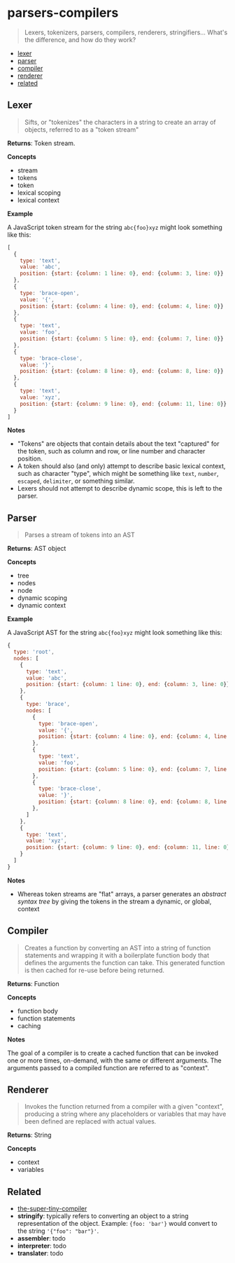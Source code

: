 # parsers-compilers

> Lexers, tokenizers, parsers, compilers, renderers, stringifiers... What's the difference, and how do they work? 

- [lexer](#lexer)
- [parser](#parser)
- [compiler](#compiler)
- [renderer](#renderer)
- [related](#related)

## Lexer

> Sifts, or "tokenizes" the characters in a string to create an array of objects, referred to as a "token stream"

**Returns**: Token stream.

**Concepts**

- stream
- tokens
- token
- lexical scoping
- lexical context

**Example**

A JavaScript token stream for the string `abc{foo}xyz` might look something like this:

```js
[
  {
    type: 'text',
    value: 'abc',
    position: {start: {column: 1 line: 0}, end: {column: 3, line: 0}}
  },
  {
    type: 'brace-open',
    value: '{',
    position: {start: {column: 4 line: 0}, end: {column: 4, line: 0}}
  },
  {
    type: 'text',
    value: 'foo',
    position: {start: {column: 5 line: 0}, end: {column: 7, line: 0}}
  },
  {
    type: 'brace-close',
    value: '}',
    position: {start: {column: 8 line: 0}, end: {column: 8, line: 0}}
  },
  {
    type: 'text',
    value: 'xyz',
    position: {start: {column: 9 line: 0}, end: {column: 11, line: 0}}
  }
]
```

**Notes**

- "Tokens" are objects that contain details about the text "captured" for the token, such as column and row, or line number and character position.
- A token should also (and only) attempt to describe basic lexical context, such as character "type", which might be something like `text`, `number`, `escaped`, `delimiter`, or something similar.
- Lexers should not attempt to describe dynamic scope, this is left to the parser.  

## Parser

> Parses a stream of tokens into an AST

**Returns**: AST object

**Concepts**

- tree
- nodes
- node
- dynamic scoping
- dynamic context

**Example**

A JavaScript AST for the string `abc{foo}xyz` might look something like this:

```js
{
  type: 'root',
  nodes: [
    {
      type: 'text',
      value: 'abc',
      position: {start: {column: 1 line: 0}, end: {column: 3, line: 0}}
    },
    {
      type: 'brace',
      nodes: [
        {
          type: 'brace-open',
          value: '{',
          position: {start: {column: 4 line: 0}, end: {column: 4, line: 0}}
        },
        {
          type: 'text',
          value: 'foo',
          position: {start: {column: 5 line: 0}, end: {column: 7, line: 0}}
        },
        {
          type: 'brace-close',
          value: '}',
          position: {start: {column: 8 line: 0}, end: {column: 8, line: 0}}
        },
      ]
    },
    {
      type: 'text',
      value: 'xyz',
      position: {start: {column: 9 line: 0}, end: {column: 11, line: 0}}
    }
  ]
}
```

**Notes**

- Whereas token streams are "flat" arrays, a parser generates an _abstract syntax tree_ by giving the tokens in the stream a dynamic, or global, context

## Compiler

> Creates a function by converting an AST into a string of function statements and wrapping it with a boilerplate function body that defines the arguments the function can take. This generated function is then cached for re-use before being returned.

**Returns**: Function

**Concepts**

- function body
- function statements
- caching

**Notes**

The goal of a compiler is to create a cached function that can be invoked one or more times, on-demand, with the same or different arguments. The arguments passed to a compiled function are referred to as "context".

## Renderer

> Invokes the function returned from a compiler with a given "context", producing a string where any placeholders or variables that may have been defined are replaced with actual values.

**Returns**: String

**Concepts**

- context
- variables

## Related

- [the-super-tiny-compiler](https://github.com/thejameskyle/the-super-tiny-compiler)
- **stringify**: typically refers to converting an object to a string representation of the object. Example: `{foo: 'bar'}` would convert to the string `'{"foo": "bar"}'`.
- **assembler**: todo
- **interpreter**: todo
- **translater**: todo
